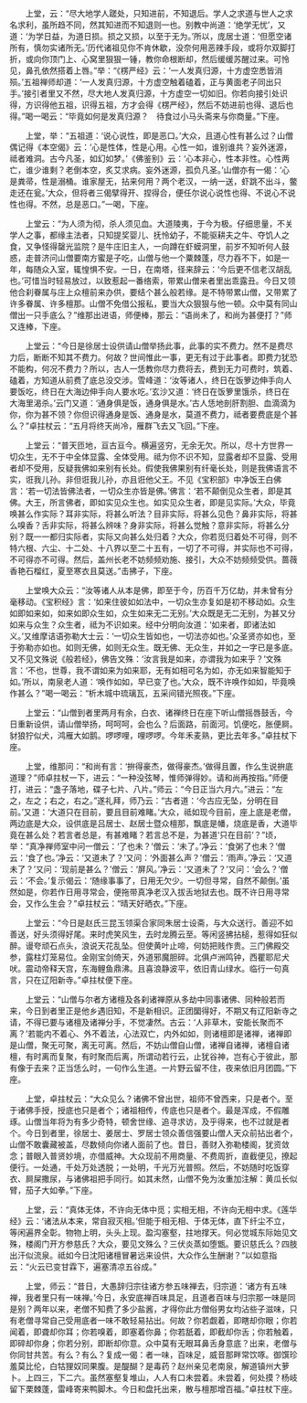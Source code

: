 <!-- { "loadSidebar": true } -->
　　上堂，云：“尽大地学人蹉处，只知进前，不知退后。学人之求道与世人之求名求利，虽所趋不同，然其知进而不知退则一也。别教中尚道：‘绝学无忧’，又道：‘为学日益，为道日损。损之又损，以至于无为。’所以，庞居士道：‘但愿空诸所有，慎勿实诸所无。’历代诸祖见你不肯休歇，没奈何用恶辣手段，或将尔双脚打折，或向你顶门上、心窝里狠狠一锤，教你命根断却，然后缓缓苏醒过来。可怜见，鼻孔依然搭着上唇。”举：“《楞严经》云：‘一人发真归源，十方虚空悉皆消殒。’五祖禅师却道：‘一人发真归源，十方虚空触着磕着，正与黄面老子同出只手。’接引者里又不然，尽大地人发真归源，十方虚空一切如旧。你若向接引处识得，方识得他五祖，识得五祖，方才会得《楞严经》，然后不妨进前也得、退后也得。”喝一喝云：“毕竟如何是发真归源？　待食过小马头斋来与你商量。”下座。

　　上堂，举：“五祖道：‘说心说性，即是恶口。’大众，且道心性有甚么过？山僧偶记得《本空偈》云：‘心是性体，性是心用。心性一如，谁别谁共？妄外迷源，祗者难洞。古今凡圣，如幻如梦。’《佛鉴别》云：‘心本非心，性本非性。心性两亡，谁少谁剩？老倒本空，炙艾求病。妄外迷源，孤负凡圣。’山僧亦有一偈：‘心是粪帚，性是溺桶。谁家屋无，拈来何用？两个老汉，一纳一送，虾跳不出斗，鳖走还在瓮。’大众，但将者三偈擘得开、捏得合，便任尔说心说性也得、不说心不说性也得。不然，总是恶口。”一喝，下座。

　　上堂云：“为人须为彻，杀人须见血。大道陵夷，于今为极。仔细思量，不关学人之事，都缘主法者，只知提奖婴儿、抚怜幼子，不能驱耕夫之牛、夺饥人之食，又争怪得罄光监院？是牛庄旧主人，一向蹲在虾蟆洞里，前岁不知听何人鼓惑，走普济问山僧要南方蜜是子吃，山僧与他一个粟棘蓬，尽力吞不下，如是一年，每随众入室，辄惶惧不安。一日，在南塔，径来辞云：‘今后更不信老汉胡乱也。’可惜当时轻易放过，以致惹起一番络索，带累山僧来者里出乖露丑。今日又领他合刹眷属与庄上众檀前来办供，要结个甚么般若缘。是不特带累山僧，又带累了许多眷属、许多檀那。山僧不免借公报私，要当大众狠狠与他一顿。众中莫有同山僧出一只手底么？”维那出进语，师便棒，那云：“语尚未了，和尚为甚便打？”师又连棒，下座。

　　上堂云：“今日是徐居士设供请山僧举扬此事，此事的实不费力。然不是费尽力后，断断不知其不费力。何故？世间惟此一事，更无有过于此事者。即费力犹恐不能构，何况不费力？所以，古人一恁教你尽力费将去，费到无力可费时，筑着、磕着，方知道从前费了底总没交涉。雪峰道：‘汝等诸人，终日在饭箩边伸手向人要饭吃，终日在大海边伸手向人要水吃。’玄沙又道：‘终日在饭箩里饿杀，终日在大海里渴杀。’云门又道：‘通身俱是饭，通身俱是水。’古人恁地剖肝割胆、血滴滴为你，你为甚不领？你但识得通身是饭、通身是水，莫道不费力，祗者要费底是个甚么？”卓拄杖云：“五月将终天尚冷，雁群飞去又飞回。”下座。

　　上堂云：“普天匝地，亘古亘今。横遍竖穷，无余无欠。所以，尽十方世界一切众生，无不于中全体显露、全体受用。祗为你不识不知，显露者却不显露、受用者却不受用，反疑我佛如来别有长处。假使我佛果别有纤毫长处，则是我佛语言不实，诳我儿孙。非但诳我儿孙，亦且诳他父王。不见《宝积部》中净饭王白佛言：‘若一切法皆佛法者，一切众生亦皆是佛。’佛言：‘若不颠倒见众生者，即是其佛。大王，所言佛者，即如实见众生也。如实见众生者，即是见实际。’大众，毕竟唤甚么作实际？耳非实际，将甚么听法？目非实际，将甚么见色？鼻非实际，将甚么嗅香？舌非实际，将甚么辨味？身非实际，将甚么觉触？意非实际，将甚么分别？既一一都归实际者，实际又向甚么处归着？大众，你若觅归着处不可得，则不特六根、六尘、十二处、十八界以至二十五有，一切了不可得，并实际也不可得，不可得亦不可得。然后，盖州长老不妨频频劝施、接引，大众不妨频频受供。蔷薇香艳石榴红，夏至寒衣且莫送。”击拂子，下座。

　　上堂唤大众云：“汝等诸人从本是佛，即至于今，历百千万亿劫，并未曾有分毫移动。《宝积经》言：‘如来住彼如如法中，一切众生亦复如是初不移动如。众生如即如来如，如来如即众生如，众生如来无二无别。’大众既是无二无别，为甚又分如来与众生？众生者，祗为不识如来。经中分明向汝道：‘如来者，即诸法如义。’又维摩诘语弥勒大士云：‘一切众生皆如也，一切法亦如也。’众圣贤亦如也，至于弥勒亦如也。如则无佛，如则无众生。既无佛、无众生，并如之一字已是多底。又不见文殊说《般若经》，佛告文殊：‘汝言我是如来，亦谓我为如来乎？’文殊言：‘不也，世尊，我不谓如来为如来耶，无有如相可名为如，亦无如来智能知于如。’所以，南泉老人道：‘唤作如如，早已变了也。’大众，既不许唤作如如，毕竟唤作甚么？”喝一喝云：“析木城中琉璃瓦，五采间错光照夜。”下座。

　　上堂云：“山僧到者里两月有余，白衣、诸禅终日在座下听山僧摇唇鼓舌，今日重新设供，请山僧举扬，呵呵呵，会也么？后面路，前面河。饥便吃，胀便屙。豺狼狞似犬，鸿雁大如鹅。啰啰哩，哩啰啰。今年禾麦熟，更比去年多。”卓拄杖下座。

　　上堂，维那问：“和尚有言：‘拚得豪杰，做得豪杰。’做得且置，作么生说拚底道理？”师卓拄杖一下，进云：“一种没弦琴，惟师弹得妙。请和尚再按指。”师便打，进云：“盏子落地，碟子七片、八片。”师云：“今日正当六月六。”进云：“左之，左之；右之，右之。”遂礼拜，师乃云：“古者道：‘今古应无坠，分明在目前。’又道：‘大道只在目前，要且目前难睹。’大众，祗如现今目前，座上底是老僧，两边底是大众，设供底是吕居士、赵居士暨众檀那，飘底是幡，烧底是香，大道毕竟在甚么处？若言者总是，有甚难睹？若言总不是，为甚道‘只在目前’？”顷，举：“真净禅师室中问一僧云：‘了也未？’僧云：‘未了。’净云：‘食粥了也未？’僧云：‘食了也。’净云：‘又道未了？’又问：‘外面甚么声？’僧云：‘雨声。’净云：‘又道未了？’又问：‘现前是甚么？’僧云：‘屏风。’净云：‘又道未了？’又问：‘会么？’僧云：‘不会。’复示偈云：‘随缘事事了，日用无欠少。一切但寻常，自然不颠倒。’虽然如是，你若作日用寻常会，便拖带真净老汉入拔舌地狱去也。既不许日用寻常会，又作么生会？”卓拄杖云：“晴天好晒衣。”下座。

　　上堂云：“今日是赵氏三昆玉领渠合家同朱居士设斋，与大众送行。善迎不如善送，好头须得好尾。来时虎笑风生，去时龙腾云至。等闲竖拂拈槌，惹得如狂似醉。谩夸顽石点头，浪说天花乱坠。但使黄叶止啼，何妨把贱作贵。三门佛殿交参，露柱灯笼易位。金刚宝剑倚天，外道邪魔胆碎。北俱卢洲鸣钟，西瞿耶尼犬吠。震动帝释天宫，东海鲤鱼鼎沸。且喜浪静波平，依旧青山绿水。临行一句真言，只在辽阳新寺。”卓拄杖便下座。

　　上堂云：“山僧与尔者方诸檀及各刹诸禅原从多劫中同事诸佛、同种般若而来，今日到者里正是他乡遇旧知，不是新相识。正团圞得好，不期又有辽阳新寺之请，不得已要与诸檀及诸禅分手，不觉凄然。古云：‘人非草木，安能长聚而不离？’若能内不着心、外不着法，心法双亡，内外如如，则诸檀即是诸禅，诸禅即是山僧，聚无可聚，离无可离。然后，不妨山僧自山僧，诸禅自诸禅，诸檀自诸檀，有时离而复聚，有时聚而后离，所谓动若行云，止犹谷神，岂有心于彼此，那有像于去来？正当恁么时，一句作么生道。一片野云留不住，夜来依旧月团圆。”下座。

　　上堂，卓拄杖云：“大众见么？诸佛不曾出世，祖师不曾西来，只是者个。至于诸佛手授，授底也只是者个；诸祖相传，传底也只是者个。最是浑成，不假雕琢。山僧当年将为有多少奇特，顿舍世缘、追寻求访，及乎得来，也不过就是者个。今日到者里，徐居士、姜居士、罗居士领众善信强要山僧人天众前拈出者个，山僧不敢囊藏被盖，尽数倾向你诸人面前了也。昔日，善财入弥勒楼阁，犹资敛念；普眼入普贤妙境，亦借威神。大众现前不用商量、不费周折，直截便见，撩起便行。一处通，千处万处透脱；一处明，千光万光普照。然后，不妨随时吃饭穿衣、屙屎撒尿，与诸佛祖把手同行。如其未然，山僧不免为汝重加注解：黄瓜长似臂，茄子大如拳。”下座。

　　上堂，云：“真体无体，不许向无体中觅；实相无相，不许向无相中求。《莲华经》云：‘诸法从本来，常自寂灭相。’但能于相无相、于体无体，直下纤尘不立，等闲遍界全彰。物物上明，头头上现。盈沟塞壑，拄地撑天。何必觉城东际始见文殊，楼阁门开方参慈氏？大众，要见文殊么？三伏炎蒸如堕甑。要识慈氏么？四肢出汗似流泉。祗如今日沈阳诸檀冒暑远来设供，大众作么生酬谢？”以如意指云：“火云已变甘霖下，遍塞清凉五谷成。”

　　上堂，师云：“昔日，大愚辞归宗往诸方参五味禅去，归宗道：‘诸方有五味禅，我者里只有一味禅。’今日，永安底禅百味具足，且道者百味与归宗那一味是同是别？两年以来，老僧不知费了多少盐酱，才得你此方僧俗男女均沾些子滋味，只有老僧寻常自己受用底者一味不敢轻易拈出。何故？你若觑着，即瞎却你眼；你若闻着，即聋却你耳；你若嗅着，即塞着你鼻；你若舐着，即截却你舌；你若触着，即碎却你身；你若分别，即断却你意。众中莫有无眼耳鼻舌身意底？出来，老僧与你同甘共苦。有么？有么？复成一偈：者一味，百味足，威音那畔常饮啄。御馔珍羞莫比伦，白牯狸奴同果腹。是醍醐？是毒药？赵州亲见老南泉，解道镇州大萝卜。上四三，下二六。虽然塞壑复堆山，人人有口未尝着。未尝着，何处摸？杨岐留下栗棘蓬，雷峰寄来鸭脚木。今日和盘托出来，散与檀那增百福。”卓拄杖下座。

